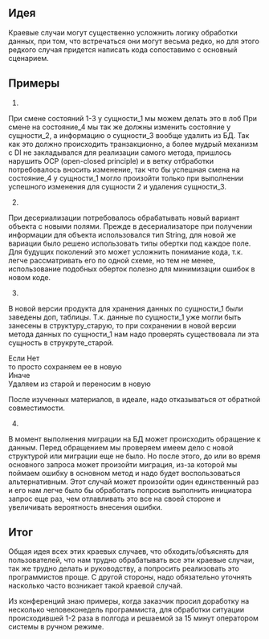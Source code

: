 ## Идея

Краевые случаи могут существенно усложнить логику обработки данных, при том, что встречаться они могут весьма редко, но для этого редкого случая придется написать кода сопоставимо с основный сценарием.

## Примеры

1.

При смене состояний 1-3 у сущности_1 мы можем делать это в лоб
При смене на состояние_4 мы так же должны изменить состояние у сущности_2, а информацию о сущности_3 вообще удалить из БД.
Так как это должно происходить транзакционно, а более мудрый механизм с DI не закладывался для реализации самого метода, пришлось нарушить ОСР (open-closed principle) и в ветку отбработки потребовалось вносить изменение, так что бы успешная смена на состояние_4 у сущности_1 могло произойти только при выполнении успешного изменения для сущности 2 и удаления сущности_3.



2.

При десериализации потребовалось обрабатывать новый вариант объекта с новыми полями.
Прежде в десериализаторе при получении информации для объекта использовался тип String, для новой же вариации было решено использовать типы обертки под каждое поле. Для будущих поколений это может усложнить понимание кода, т.к. легче рассматривать его по одной схеме, но тем не менее, использование подобных оберток полезно для минимизации ошибок в новом коде.


3.

В новой версии продукта для хранения данных по сущности_1 были заведены доп, таблицы. Т.к. данные по сущности_1 уже могли быть занесены в структуру_старую, то при сохранении в новой версии метода данных по сущности_1 нам надо проверять существовала ли эта сущность в струкруте_старой.

Если Нет  
  то просто сохраняем ее в новую   
Иначе  
  Удаляем из старой и переносим в новую  
  
После изученных материалов, в идеале, надо отказываться от обратной совместимости.

4.

В момент выполнения миграции на БД может происходить обращение к данным. Перед обращением мы проверяем имеем дело с новой структурой или миграции еще не было. Но после этого, до или во время основного запроса может произойти миграция, из-за которой мы поймаем ошибку в основном метод и надо будет воспользоваться альтернативным.
Этот случай может произойти один единственный раз и его нам легче было бы обработать попросив выполнить
инициатора запрос еще раз, чем отлавливать это все на своей стороне и увеличивать вероятность внесения ошибки.

## Итог

Общая идея всех этих краевых случаев, что обходить/объяснять для пользователей, что нам трудно обрабатывать все эти краевые случаи,
так же трудно делать и руководству, а попросить реализовать это программистов проще.
С другой стороны, надо обязательно уточнять насколько часто возникает такой краевой случай.

Из конференций знаю примеры, когда заказчик просил доработку на несколько человеконедель программиста,
для обработки ситуации происходившей 1-2 раза в полгода и решаемой за 15 минут оператором системы в ручном режиме.




